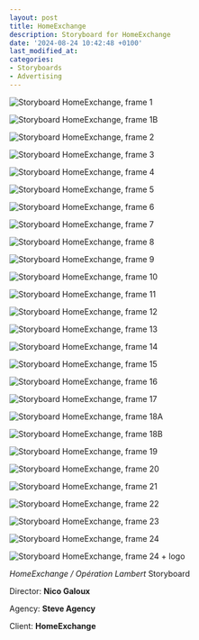 ```yaml
---
layout: post
title: HomeExchange
description: Storyboard for HomeExchange
date: '2024-08-24 10:42:48 +0100'
last_modified_at:
categories:
- Storyboards
- Advertising
---
```


![Storyboard HomeExchange, frame 1](/images/HomeExchange_storyboard_001.png)

![Storyboard HomeExchange, frame 1B](/images/HomeExchange_storyboard_001B.png)

![Storyboard HomeExchange, frame 2](/images/HomeExchange_storyboard_002.png)

![Storyboard HomeExchange, frame 3](/images/HomeExchange_storyboard_003.png)

![Storyboard HomeExchange, frame 4](/images/HomeExchange_storyboard_004.png)

![Storyboard HomeExchange, frame 5](/images/HomeExchange_storyboard_005.png)

![Storyboard HomeExchange, frame 6](/images/HomeExchange_storyboard_006.png)

![Storyboard HomeExchange, frame 7](/images/HomeExchange_storyboard_007.png)

![Storyboard HomeExchange, frame 8](/images/HomeExchange_storyboard_008.png)

![Storyboard HomeExchange, frame 9](/images/HomeExchange_storyboard_009.png)

![Storyboard HomeExchange, frame 10](/images/HomeExchange_storyboard_0010.png)

![Storyboard HomeExchange, frame 11](/images/HomeExchange_storyboard_0011.png)

![Storyboard HomeExchange, frame 12](/images/HomeExchange_storyboard_0012.png)

![Storyboard HomeExchange, frame 13](/images/HomeExchange_storyboard_0013.png)

![Storyboard HomeExchange, frame 14](/images/HomeExchange_storyboard_0014.png)

![Storyboard HomeExchange, frame 15](/images/HomeExchange_storyboard_0015.png)

![Storyboard HomeExchange, frame 16](/images/HomeExchange_storyboard_0016.png)

![Storyboard HomeExchange, frame 17](/images/HomeExchange_storyboard_0017.png)

![Storyboard HomeExchange, frame 18A](/images/HomeExchange_storyboard_0018A.png)

![Storyboard HomeExchange, frame 18B](/images/HomeExchange_storyboard_0018B.png)

![Storyboard HomeExchange, frame 19](/images/HomeExchange_storyboard_0019.png)

![Storyboard HomeExchange, frame 20](/images/HomeExchange_storyboard_0020.png)

![Storyboard HomeExchange, frame 21](/images/HomeExchange_storyboard_0021.png)

![Storyboard HomeExchange, frame 22](/images/HomeExchange_storyboard_0022.png)

![Storyboard HomeExchange, frame 23](/images/HomeExchange_storyboard_0023.png)

![Storyboard HomeExchange, frame 24](/images/HomeExchange_storyboard_0024.png)

![Storyboard HomeExchange, frame 24 + logo](/images/HomeExchange_storyboard_0024_logo.png)


*HomeExchange / Opération Lambert* Storyboard 

Director: **Nico Galoux**

Agency: **Steve Agency**

Client: **HomeExchange**